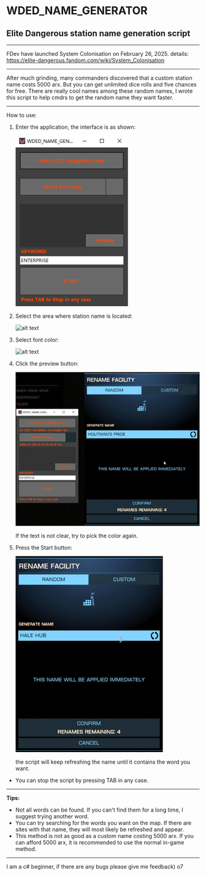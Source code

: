 # WDED_NAME_GENERATOR
## **Elite Dangerous station name generation script**

---

FDev have launched System Colonisation on February 26, 2025.
details: https://elite-dangerous.fandom.com/wiki/System_Colonisation

---

After much grinding, many commanders discovered that a custom station name costs 5000 arx.
But you can get unlimited dice rolls and five chances for free. There are really cool names among these random names, I wrote this script to help cmdrs to get the random name they want faster.

---

How to use:

1. Enter the application, the interface is as shown:
   
   ![alt text](https://github.com/CMDR-WARD/WDED_NAME_GENERATOR/blob/master/Media/Interface.PNG)


2. Select the area where station name is located:

   ![alt text](https://github.com/CMDR-WARD/WDED_NAME_GENERATOR/blob/master/Media/selectregion.gif)


3. Select font color:

   ![alt text](https://github.com/CMDR-WARD/WDED_NAME_GENERATOR/blob/master/Media/pickcolor.gif)


4. Click the preview button:

   ![alt text](https://github.com/CMDR-WARD/WDED_NAME_GENERATOR/blob/master/Media/preview.gif)
   
    If the text is not clear, try to pick the color again.


6. Press the Start button:

   ![alt text](https://github.com/CMDR-WARD/WDED_NAME_GENERATOR/blob/master/Media/result.gif)
   
   the script will keep refreshing the name until it contains the word you want.

* You can stop the script by pressing TAB in any case.

---

**Tips:**

* Not all words can be found. If you can't find them for a long time, I suggest trying another word.
* You can try searching for the words you want on the map. If there are sites with that name, they will most likely be refreshed and appear.
* This method is not as good as a custom name costing 5000 arx. If you can afford 5000 arx, it is recommended to use the normal in-game method.

---

I am a c# beginner, if there are any bugs please give me feedback) o7
